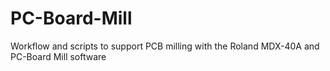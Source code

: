 PC-Board-Mill
=============

Workflow and scripts to support PCB milling with the Roland MDX-40A and PC-Board Mill software
